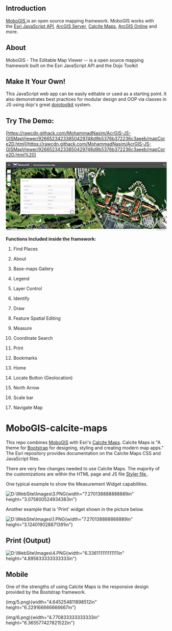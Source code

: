 Introduction
------------

[MoboGIS ](https://rawcdn.githack.com/MohammadNasim/AcrGIS-JS-GISMapViewer/92665234233850429748d9b5376b372236c3aeeb/mapCore2D.html)is
an open source mapping framework. MoboGIS works with the [Esri
JavaScript
API](https://developers.arcgis.com/javascript/jsapi/3/), [ArcGIS
Server](https://www.esri.com/software/arcgis/arcgisserver), [Calcite
Maps](https://github.com/esri/calcite-maps/), [ArcGIS
Online](https://arcgis.com/) and more.

About
-----

MoboGIS - The Editable Map Viewer -- is a open source mapping framework
built on the Esri JavaScript API and the Dojo Toolkit

Make It Your Own!
-----------------

This JavaScript web app can be easily editable or used as a starting
point. It also demonstrates best practices for modular design and OOP
via classes in JS using dojo\'s
great [dojotoolkit](https://dojotoolkit.org/reference-guide/1.9/dojo/_base/declare.html) system.

Try The Demo:
-------------

[https://rawcdn.githack.com/MohammadNasim/AcrGIS-JS-GISMapViewer/92665234233850429748d9b5376b372236c3aeeb/mapCore2D.html](https://rawcdn.githack.com/MohammadNasim/AcrGIS-JS-GISMapViewer/92665234233850429748d9b5376b372236c3aeeb/mapCore2D.html%20)

<img src="img/2.PNG">

**Functions Included inside the framework:**

1.  Find Places

2.  About

3.  Base-maps Gallery

4.  Legend

5.  Layer Control

6.  Identify

7.  Draw

8.  Feature Spatial Editing

9.  Measure

10. Coordinate Search

11. Print

12. Bookmarks

13. Home

14. Locate Button (Geolocation)

15. North Arrow

16. Scale bar

17. Navigate Map

MoboGIS-calcite-maps
====================

This repo
combines [MoboGIS](https://github.com/MohammadNasim/AcrGIS-JS-GISMapViewer) with
Esri\'s [Calcite Maps](https://github.com/esri/calcite-maps/). Calcite
Maps is \"A theme for [Bootstrap](https://www.getbootstrap.com/) for
designing, styling and creating modern map apps.\" The Esri repository
provides documentation on the Calcite Maps CSS and JavaScript files.

There are very few changes needed to use Calcite Maps. The majority of
the customizations are within the HTML page and JS file [Styler
file ](https://github.com/MohammadNasim/AcrGIS-JS-GISMapViewer/blob/master/js/webConfig.js).

One typical example to show the Measurement Widget capabilities.

![D:\\WebSite\\Images\\3.PNG](img/image3.png){width="7.270138888888889in"
height="3.075800524934383in"}

Another example that is 'Print' widget shown in the picture below.

![D:\\WebSite\\Images\\1.PNG](img/image4.png){width="7.270138888888889in"
height="3.124019028871391in"}

Print (Output)
--------------

![D:\\WebSite\\Images\\4.PNG](img/image5.png){width="6.336111111111111in"
height="4.895833333333333in"}

Mobile
------

One of the strengths of using Calcite Maps is the responsive design
provided by the Bootstrap framework.

(img/5.png){width="4.645254811898512in"
height="6.229166666666667in"}

(img/6.png){width="4.770833333333333in"
height="6.365577427821522in"}
